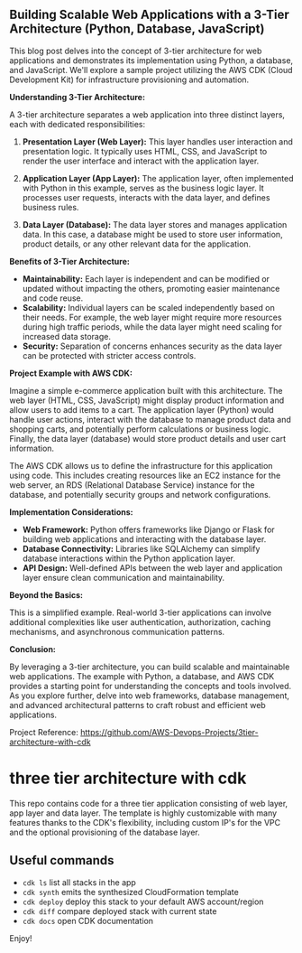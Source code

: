 

## Building Scalable Web Applications with a 3-Tier Architecture (Python, Database, JavaScript)

This blog post delves into the concept of 3-tier architecture for web applications and demonstrates its implementation using Python, a database, and JavaScript. We'll explore a sample project utilizing the AWS CDK (Cloud Development Kit) for infrastructure provisioning and automation.

**Understanding 3-Tier Architecture:**

A 3-tier architecture separates a web application into three distinct layers, each with dedicated responsibilities:

1. **Presentation Layer (Web Layer):** This layer handles user interaction and presentation logic. It typically uses HTML, CSS, and JavaScript to render the user interface and interact with the application layer.

2. **Application Layer (App Layer):**  The application layer, often implemented with Python in this example, serves as the business logic layer. It processes user requests, interacts with the data layer, and defines business rules.

3. **Data Layer (Database):** The data layer stores and manages application data. In this case, a database might be used to store user information, product details, or any other relevant data for the application.

**Benefits of 3-Tier Architecture:**

- **Maintainability:** Each layer is independent and can be modified or updated without impacting the others, promoting easier maintenance and code reuse.
- **Scalability:** Individual layers can be scaled independently based on their needs. For example, the web layer might require more resources during high traffic periods, while the data layer might need scaling for increased data storage.
- **Security:** Separation of concerns enhances security as the data layer can be protected with stricter access controls.

**Project Example with AWS CDK:**

Imagine a simple e-commerce application built with this architecture. The web layer (HTML, CSS, JavaScript) might display product information and allow users to add items to a cart. The application layer (Python) would handle user actions, interact with the database to manage product data and shopping carts, and potentially perform calculations or business logic. Finally, the data layer (database) would store product details and user cart information.

The AWS CDK allows us to define the infrastructure for this application using code. This includes creating resources like an EC2 instance for the web server, an RDS (Relational Database Service) instance for the database, and potentially security groups and network configurations.

**Implementation Considerations:**

- **Web Framework:** Python offers frameworks like Django or Flask for building web applications and interacting with the database layer.
- **Database Connectivity:** Libraries like SQLAlchemy can simplify database interactions within the Python application layer.
- **API Design:** Well-defined APIs between the web layer and application layer ensure clean communication and maintainability.

**Beyond the Basics:**

This is a simplified example. Real-world 3-tier applications can involve additional complexities like user authentication, authorization, caching mechanisms, and asynchronous communication patterns.

**Conclusion:**

By leveraging a 3-tier architecture, you can build scalable and maintainable web applications. The example with Python, a database, and AWS CDK provides a starting point for understanding the concepts and tools involved. As you explore further, delve into web frameworks, database management, and advanced architectural patterns to craft robust and efficient web applications.

Project Reference: https://github.com/AWS-Devops-Projects/3tier-architecture-with-cdk


# three tier architecture with cdk

This repo contains code for a three tier application consisting of web layer, app layer and data layer.
The template is highly customizable with many features thanks to the CDK's flexibility, including custom IP's for the VPC and the optional provisioning of the database layer. 

## Useful commands

 * `cdk ls`          list all stacks in the app
 * `cdk synth`       emits the synthesized CloudFormation template
 * `cdk deploy`      deploy this stack to your default AWS account/region
 * `cdk diff`        compare deployed stack with current state
 * `cdk docs`        open CDK documentation

Enjoy!
